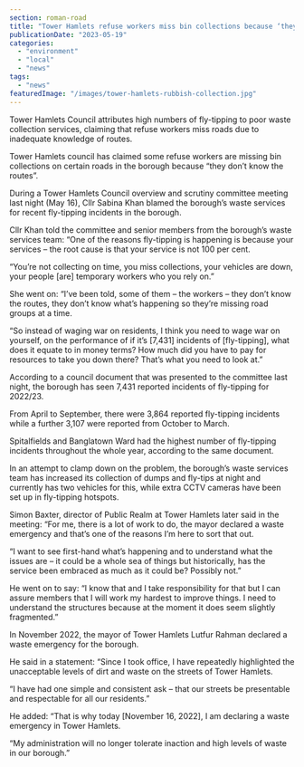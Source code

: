 ```yaml
---
section: roman-road
title: "Tower Hamlets refuse workers miss bin collections because ‘they don’t know the routes’"
publicationDate: "2023-05-19"
categories: 
  - "environment"
  - "local"
  - "news"
tags: 
  - "news"
featuredImage: "/images/tower-hamlets-rubbish-collection.jpg"
---
```


Tower Hamlets Council attributes high numbers of fly-tipping to poor waste collection services, claiming that refuse workers miss roads due to inadequate knowledge of routes.

Tower Hamlets council has claimed some refuse workers are missing bin collections on certain roads in the borough because “they don’t know the routes”.

During a Tower Hamlets Council overview and scrutiny committee meeting last night (May 16), Cllr Sabina Khan blamed the borough’s waste services for recent fly-tipping incidents in the borough.

Cllr Khan told the committee and senior members from the borough’s waste services team: “One of the reasons fly-tipping is happening is because your services – the root cause is that your service is not 100 per cent.

“You’re not collecting on time, you miss collections, your vehicles are down, your people \[are\] temporary workers who you rely on.”

She went on: “I’ve been told, some of them – the workers – they don’t know the routes, they don’t know what’s happening so they’re missing road groups at a time.

“So instead of waging war on residents, I think you need to wage war on yourself, on the performance of if it’s \[7,431\] incidents of \[fly-tipping\], what does it equate to in money terms? How much did you have to pay for resources to take you down there? That’s what you need to look at.”

According to a council document that was presented to the committee last night, the borough has seen 7,431 reported incidents of fly-tipping for 2022/23.

From April to September, there were 3,864 reported fly-tipping incidents while a further 3,107 were reported from October to March.

Spitalfields and Banglatown Ward had the highest number of fly-tipping incidents throughout the whole year, according to the same document.

In an attempt to clamp down on the problem, the borough’s waste services team has increased its collection of dumps and fly-tips at night and currently has two vehicles for this, while extra CCTV cameras have been set up in fly-tipping hotspots.

Simon Baxter, director of Public Realm at Tower Hamlets later said in the meeting: “For me, there is a lot of work to do, the mayor declared a waste emergency and that’s one of the reasons I’m here to sort that out.

“I want to see first-hand what’s happening and to understand what the issues are – it could be a whole sea of things but historically, has the service been embraced as much as it could be? Possibly not.”

He went on to say: “I know that and I take responsibility for that but I can assure members that I will work my hardest to improve things. I need to understand the structures because at the moment it does seem slightly fragmented.”

In November 2022, the mayor of Tower Hamlets Lutfur Rahman declared a waste emergency for the borough.

He said in a statement: “Since I took office, I have repeatedly highlighted the unacceptable levels of dirt and waste on the streets of Tower Hamlets.

“I have had one simple and consistent ask – that our streets be presentable and respectable for all our residents.”

He added: “That is why today \[November 16, 2022\], I am declaring a waste emergency in Tower Hamlets.

“My administration will no longer tolerate inaction and high levels of waste in our borough.”

